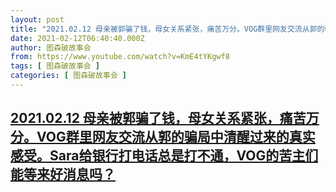 ```yaml
---
layout: post
title: "2021.02.12 母亲被郭骗了钱，母女关系紧张，痛苦万分。VOG群里网友交流从郭的骗局中清醒过来的真实感受。Sara给银行打电话总是打不通，VOG的苦主们能等来好消息吗？"
date: 2021-02-12T06:40:40.000Z
author: 图森破故事会
from: https://www.youtube.com/watch?v=KmE4tYKgwf8
tags: [ 图森破故事会 ]
categories: [ 图森破故事会 ]
---
```

<!--1613112040000-->
[2021.02.12 母亲被郭骗了钱，母女关系紧张，痛苦万分。VOG群里网友交流从郭的骗局中清醒过来的真实感受。Sara给银行打电话总是打不通，VOG的苦主们能等来好消息吗？](https://www.youtube.com/watch?v=KmE4tYKgwf8)
------

<div>

</div>
